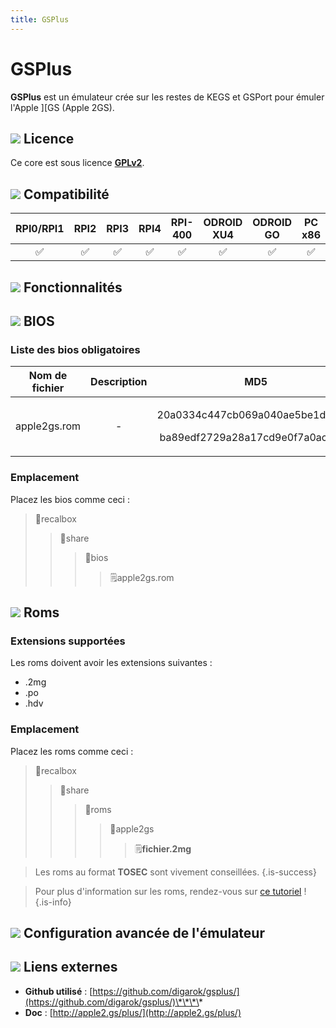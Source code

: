 ```yaml
---
title: GSPlus
---
```


# GSPlus

**GSPlus** est un émulateur crée sur les restes de KEGS et GSPort pour émuler l'Apple \]\[GS \(Apple 2GS\).

## ![](/migration-images/emulateurs/ordinosaures/apple-2-gs/gerald-g-parchment-background-or-border-5.svg) Licence

Ce core est sous licence [**GPLv2**](https://github.com/digarok/gsplus/blob/master/LICENSE.txt).

## ![](/migration-images/emulateurs/ordinosaures/apple-2-gs/compatibility.png) Compatibilité

| RPI0/RPI1 | RPI2 | RPI3 | RPI4 | RPI-400 | ODROID XU4 | ODROID GO | PC x86 | PC X86\_64 |
| :---: | :---: | :---: | :---: | :---: | :---: | :---: | :---: | :---: |
| ✅ | ✅ | ✅ | ✅ | ✅ | ✅ | ✅ | ✅ | ✅ |

## ![](/migration-images/emulateurs/ordinosaures/apple-2-gs/cogwheel-145804_640.png) Fonctionnalités



## ![](/migration-images/emulateurs/ordinosaures/apple-2-gs/tqfp32.svg) BIOS

### Liste des bios obligatoires

<table>
  <thead>
    <tr>
      <th style="text-align:center">Nom de fichier</th>
      <th style="text-align:center">Description</th>
      <th style="text-align:center">MD5</th>
      <th style="text-align:center">Fourni</th>
    </tr>
  </thead>
  <tbody>
    <tr>
      <td style="text-align:center">apple2gs.rom</td>
      <td style="text-align:center">-</td>
      <td style="text-align:center">
        <p>20a0334c447cb069a040ae5be1d938df</p>
        <p>ba89edf2729a28a17cd9e0f7a0ac9a39</p>
      </td>
      <td style="text-align:center">&#x274C;</td>
    </tr>
  </tbody>
</table>

### **Emplacement**

Placez les bios comme ceci :

> 📁recalbox
>
> > 📁share
> >
> > > 📁bios
> > >
> > > > 🗒apple2gs.rom

## ![](/migration-images/emulateurs/ordinosaures/apple-2-gs/rom-30098_640.png) Roms

### **Extensions supportées**

Les roms doivent avoir les extensions suivantes :

* .2mg
* .po
* .hdv

### **Emplacement**

Placez les roms comme ceci : 

> 📁recalbox
>
> > 📁share
> >
> > > 📁roms
> > >
> > > > 📁apple2gs
> > > >
> > > > > 🗒**fichier.2mg**


>Les roms au format **TOSEC** sont vivement conseillées.
{.is-success}


>Pour plus d'information sur les roms, rendez-vous sur [ce tutoriel](/fr/tutoriels/jeux/generalite/les-roms-et-les-isos) !
{.is-info}

## ![](/migration-images/emulateurs/ordinosaures/apple-2-gs/hammer-28636_640.png) Configuration avancée de l'émulateur



## ![](/migration-images/emulateurs/ordinosaures/apple-2-gs/kisspng-web-development-world-wide-web-computer-icons-webs-world-wide-web-icon-png-5ab05c24477216.4540070115215073642927.png) Liens externes

* **Github utilisé** : [https://github.com/digarok/gsplus/](https://github.com/digarok/gsplus/)\*\*\*\*
* **Doc** : [http://apple2.gs/plus/](http://apple2.gs/plus/)

